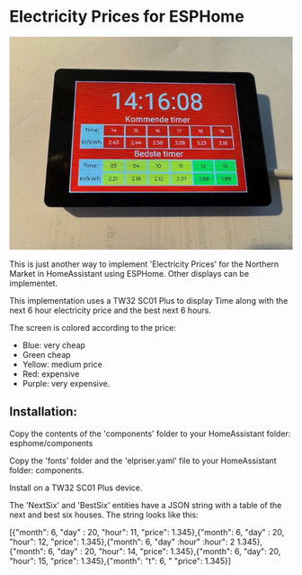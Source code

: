 # Electricity Prices for ESPHome
![Screenshot](TW32.jpg)

This is just another way to implement 'Electricity Prices' for the Northern Market in HomeAssistant using ESPHome. Other displays can be implementet.

This implementation uses a TW32 SC01 Plus to display Time along with the next 6 hour electricity price and the best next 6 hours.

The screen is colored according to the price:

- Blue: very cheap
- Green cheap
- Yellow: medium price
- Red: expensive
- Purple: very expensive.

## Installation:
Copy the contents of the 'components' folder to your HomeAssistant folder: esphome/components

Copy the 'fonts' folder and the 'elpriser.yaml' file to your HomeAssistant folder: components.

Install on a TW32 SC01 Plus device.

The 'NextSix' and 'BestSix' entities have a JSON string with a table of the next and best six houses. The string looks like this:

[{"month": 6, "day" : 20, "hour": 11, "price": 1.345},{"month": 6, "day" : 20, "hour": 12, "price": 1.345},{"month": 6, "day" :hour" :hour": 2 1.345},{"month": 6, "day" : 20, "hour": 14, "price": 1.345},{"month": 6, "day": 20, "hour": 15, "price": 1.345},{"month": "t": 6, " "price": 1.345}]

